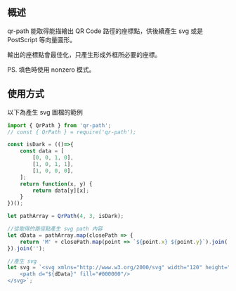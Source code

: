 ## 概述

qr-path 能取得能描繪出 QR Code 路徑的座標點，供後續產生 svg 或是 PostScript 等向量圖形。

輸出的座標點會最佳化，只產生形成外框所必要的座標。

PS. 填色時使用 nonzero 模式。

## 使用方式

以下為產生 svg 圖檔的範例

```javascript
import { QrPath } from 'qr-path';
// const { QrPath } = require('qr-path');

const isDark = (()=>{
    const data = [
        [0, 0, 1, 0],
        [1, 0, 1, 1],
        [1, 0, 0, 0],
    ];
    return function(x, y) {
        return data[y][x];
    }
})();

let pathArray = QrPath(4, 3, isDark);

//從取得的路徑點產生 svg path 內容
let dData = pathArray.map(closePath => {
    return 'M' + closePath.map(point => `${point.x} ${point.y}`).join(' L ') + ' Z';
}).join('');

//產生 svg
let svg = `<svg xmlns="http://www.w3.org/2000/svg" width="120" height="120" viewBox="0 0 4 3">
    <path d="${dData}" fill="#000000"/>
</svg>`;
```
